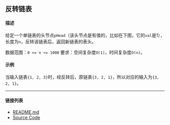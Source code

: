## 反转链表

#### 描述

给定一个单链表的头节点`pHead`（该头节点是有值的，比如在下图，它的`val`是1），长度为`n`，反转该链表后，返回新链表的表头。

数据范围：`0 <= n <= 1000`
要求：空间复杂度`O(1)`，时间复杂度`O(n)`。

#### 示例

当输入链表`{1, 2, 3}`时，经反转后，原链表`{3, 2, 1}`，所以对应的输入为`{3, 2, 1}`。

---
#### 链接列表

- [README.md](../../README.md)
- [Source Code](./daily.c)